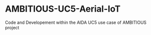 # AMBITIOUS-UC5-Aerial-IoT
 Code and Developement within the AIDA UC5 use case of AMBITIOUS project
